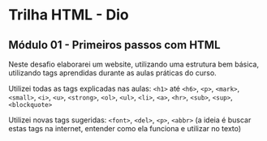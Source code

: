 # Trilha HTML - Dio



## Módulo 01 - Primeiros passos com HTML



Neste desafio elaborarei um website, utilizando uma estrutura bem básica, utilizando tags aprendidas durante as aulas práticas do curso.

Utilizei todas as tags explicadas nas aulas: `<h1>` até `<h6>`, `<p>`, `<mark>`, `<small>`, `<i>`, `<u>`, `<strong>`, `<ol>`, `<ul>`, `<li>`, `<a>`, `<hr>`, `<sub>`, `<sup>`, `<blockquote>`

Utilizei novas tags sugeridas: `<font>`, `<del>`, `<p>`, `<abbr>` (a ideia é buscar estas tags na internet, entender como ela funciona e utilizar no texto)

